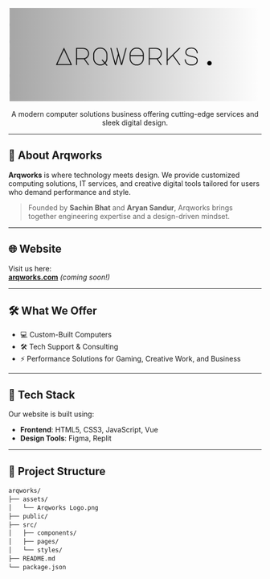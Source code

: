 <p align="center">
  <img src="assets/Arqworks Logo.png" alt="Arqworks Logo" width="500"/>
</p>



<p align="center">
  A modern computer solutions business offering cutting-edge services and sleek digital design.
</p>

---

## 🚀 About Arqworks

**Arqworks** is where technology meets design. We provide customized computing solutions, IT services, and creative digital tools tailored for users who demand performance and style.

> Founded by **Sachin Bhat** and **Aryan Sandur**, Arqworks brings together engineering expertise and a design-driven mindset.

---

## 🌐 Website

Visit us here:  
**[arqworks.com](#)** *(coming soon!)*

---

## 🛠️ What We Offer

- 💻 Custom-Built Computers  
- 🛠️ Tech Support & Consulting    
- ⚡ Performance Solutions for Gaming, Creative Work, and Business

---

## 🧰 Tech Stack

Our website is built using:

- **Frontend**: HTML5, CSS3, JavaScript, Vue  
- **Design Tools**: Figma, Replit


---

## 📁 Project Structure

```bash
arqworks/
├── assets/
│   └── Arqworks Logo.png
├── public/
├── src/
│   ├── components/
│   ├── pages/
│   └── styles/
├── README.md
└── package.json

